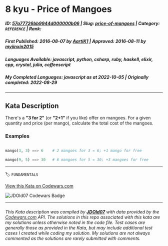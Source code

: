 # 8 kyu - Price of Mangoes

##### **ID**: [57a77726bb9944d000000b06](https://www.codewars.com/kata/57a77726bb9944d000000b06) | **Slug**: [price-of-mangoes](https://www.codewars.com/kata/57a77726bb9944d000000b06) | **Category**: `REFERENCE` | **Rank**: <span style="color:white">8 kyu</span>

##### **First Published**: 2016-08-07 ***by*** [AartiK1](https://www.codewars.com/users/AartiK1) | **Approved**: 2016-08-11 ***by*** [myjinxin2015](https://www.codewars.com/users/myjinxin2015)

##### **Languages Available**: javascript, python, csharp, ruby, haskell, elixir, cpp, crystal, julia, coffeescript

##### **My Completed Languages**: javascript ***as at*** 2022-10-05 | **Originally completed**: 2022-08-29

---

## Kata Description


There's a **"3 for 2"** (or **"2+1"** if you like) offer on mangoes. For a given quantity and price (per mango), calculate the total cost of the mangoes.



### Examples

```python

mango(3, 3) ==> 6    # 2 mangoes for 3 = 6; +1 mango for free

mango(9, 5) ==> 30   # 6 mangoes for 5 = 30; +3 mangoes for free

```

---


🏷 `FUNDAMENTALS`


[View this Kata on Codewars.com](https://www.codewars.com/kata/57a77726bb9944d000000b06)

![](https://www.codewars.com/users/jdold07/badges/large "JDOld07 Codewars Badge")

---

###### *This Kata description was compiled by [**JDOld07**](https://tpstech.dev) with data provided by the [Codewars.com](https://www.codewars.com) API.  The solutions in this repo associated with this kata are my solutions unless otherwise noted in the code file.  Test cases are generally those as provided in the Kata, but may include additional test cases I created while coding my solution.  My solutions are not always commented as the solutions are rarely submitted with comments.*
